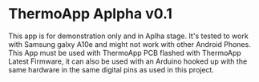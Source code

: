 # ThermoApp Aplpha v0.1
This app is for demonstration only and in Aplha stage. It's tested to work with Samsung galxy A10e and might not work with other Android Phones. This App must be used with ThermoApp PCB flashed with ThermoApp Latest Firmware, it can also be used with an Arduino hooked up with the same hardware in the same digital pins as used in this project.
